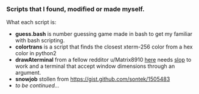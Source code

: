 ### Scripts that I found, modified or made myself.

What each script is:
* **guess.bash** is number guessing game made in bash to get my familiar with bash scripting.
* **colortrans** is a script that finds the closest xterm-256 color from a hex color in python2
* **drawAterminal** from a fellow redditor u/Matrix8910 
[here](https://www.reddit.com/r/unixporn/comments/9t2p1b/bspwm_found_this_while_browsing_old_backup/e8tdi0r/) 
needs [slop](https://github.com/naelstrof/slop) to work and a terminal that accept window dimensions through 
an argument.
* **snowjob** stollen from https://gist.github.com/sontek/1505483
* _to be continued..._
